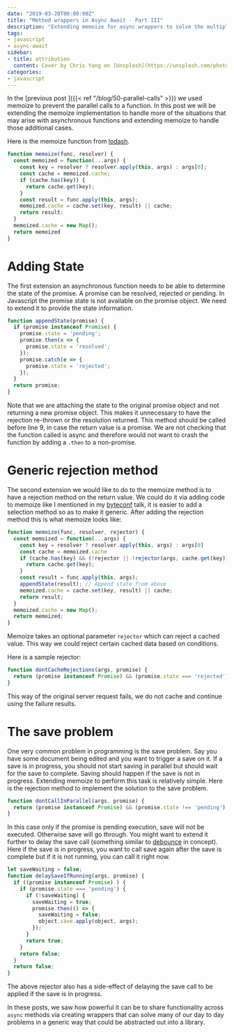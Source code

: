 ```yaml
---
date: "2019-03-20T00:00:00Z"
title: "Method wrappers in Async Await - Part III"
description: "Extending memoize for async wrappers to solve the multiple save problem"
tags:
- javascript
- async-await
sidebar:
- title: attribution
  content: Cover by Chris Yang on [Unsplash](https://unsplash.com/photos/zpG3x9pXS_8)
categories:
- javascript
---
```


In the [previous post ]({{< ref "/blog/50-parallel-calls" >}}) we used memoize to prevent the parallel calls to a function. In this post we will be extending the memoize implementation to handle more of the situations that may arise with asynchronous functions and extending memoize to handle those additional cases.

Here is the memoize function from [lodash](https://www.npmjs.com/package/lodash.memoize).

```js
function memoize(func, resolver) {
  const memoized = function(...args) {
    const key = resolver ? resolver.apply(this, args) : args[0];
    const cache = memoized.cache;
    if (cache.has(key)) {
      return cache.get(key);
    }
    const result = func.apply(this, args);
    memoized.cache = cache.set(key, result) || cache;
    return result;
  }
  memoized.cache = new Map();
  return memoized
}
```

# Adding State

The first extension an asynchronous function needs to be able to determine the state of the promise. A promise can be resolved, rejected or pending. In Javascript the promise state is not available on the promise object. We need to extend it to provide the state information.

```js
function appendState(promise) {
  if (promise instanceof Promise) {
    promise.state = 'pending';
    promise.then(x => {
      promise.state = 'resolved';
    });
    promise.catch(e => {
      promise.state = 'rejected';
    });
  }
  return promise;
}
```
Note that we are attaching the state to the original promise object and not returning a new promise object. This makes it unnecessary to have the rejection re-thrown or the resolution returned. This method should be called before line 9, in case the return value is a promise. We are not checking that the function called is async and therefore would not want to crash the function by adding a `.then` to a non-promise.

# Generic rejection method
The second extension we would like to do to the memoize method is to have a rejection method on the return value. We could do it via adding code to memoize like I mentioned in my [byteconf](https://www.byteconf.com/js-2019) talk, it is easier to add a selection method so as to make it generic. After adding the rejection method this is what memoize looks like:

```js
function memoize(func, resolver, rejector) {
  const memoized = function(...args) {
    const key = resolver ? resolver.apply(this, args) : args[0]
    const cache = memoized.cache
    if (cache.has(key) && (!rejector || !rejector(args, cache.get(key)))) {
      return cache.get(key);
    }
    const result = func.apply(this, args);
    appendState(result); // Append state from above
    memoized.cache = cache.set(key, result) || cache;
    return result;
  }
  memoized.cache = new Map();
  return memoized;
}
```

Memoize takes an optional parameter `rejector` which can reject a cached value. This way we could reject certain cached data based on conditions.

Here is a sample rejector:

```js
function dontCacheRejections(args, promise) {
  return (promise instanceof Promise) && (promise.state === 'rejected');
}
```

This way of the original server request fails, we do not cache and continue using the failure results.

# The save problem
One very common problem in programming is the save problem. Say you have some document being edited and you want to trigger a save on it. If a save is in progress, you should not start saving in parallel but should wait for the save to complete. Saving should happen if the save is not in progress.
Extending memoize to perform this task is relatively simple. Here is the rejection method to implement the solution to the save problem.

```js
function dontCallInParallel(args, promise) {
  return (promise instanceof Promise) && (promise.state !== 'pending');
}
```

In this case only if the promise is pending execution, save will not be executed. Otherwise save will go through. You might want to extend it further to delay the save call (something similar to [debounce](https://www.npmjs.com/package/lodash.debounce) in concept). Here if the save is in progress, you want to call save again after the save is complete but if it is not running, you can call it right now.

```js
let saveWaiting = false;
function delaySaveIfRunning(args, promise) {
  if ((promise instanceof Promise) ) {
    if (promise.state === 'pending') {
      if (!saveWaiting) {
        saveWaiting = true;
        promise.then(() => {
          saveWaiting = false;
          object.save.apply(object, args);
        });
      }
      return true;
    }
    return false;
  }
  return false;
}
```

The above rejector also has a side-effect of delaying the save call to be applied if the save is in progress.

In these posts, we saw how powerful it can be to share functionality across `async` methods via creating wrappers that can solve many of our day to day problems in a generic way that could be abstracted out into a library.
